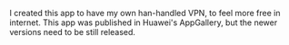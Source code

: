 I created this app to have my own han-handled VPN, to feel more free in internet. This app was published in Huawei's AppGallery, but the newer versions need to be still released.
